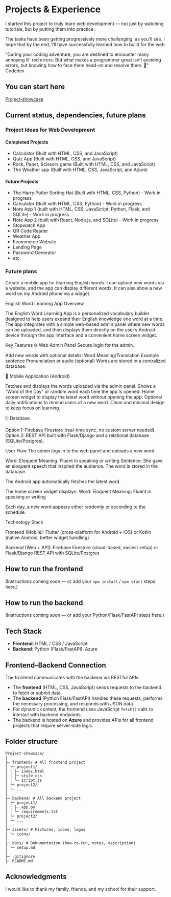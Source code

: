 # Projects & Experience

I started this project to truly learn web development — not just by watching tutorials, but by putting them into practice.

The tasks have been getting progressively more challenging, as you’ll see. I hope that by the end, I’ll have successfully learned how to build for the web.

"During your coding adventure, you are destined to encounter many annoying lil' red errors. But what makes a programmer great isn’t avoiding errors, but knowing how to face them head-on and resolve them. 💪"
Codedex

## You can start here

[Project-showcase](https://nagraggini.github.io/Project-showcase/index.html)

<!--[Project-showcase via Vercel](https://project-showcase-nagraggini.vercel.app)-->
<!--[Project-showcase via Netlify](https://nagraggini.netlify.app)-->

## Current status, dependencies, future plans

### Project Ideas for Web Development

#### Completed Projects

- Calculator (Built with HTML, CSS, and JavaScript)
- Quiz App (Built with HTML, CSS, and JavaScript)
- Rock, Paper, Scissors game (Built with HTML, CSS, and JavaScript)
- The Weather app (Built with HTML, CSS, JavaScript, and Azure)

#### Future Projects

- The Harry Potter Sorting Hat (Built with HTML, CSS, Python) - Work in progress
- Calculator (Built with HTML, CSS, Python) - Work in progress
- Note App 1 (built with HTML, CSS, JavaScript, Python, Flask, and SQLite) - Work in progress
- Note App 2 (built with React, Node.js, and SQLite) - Work in progress
- Stopwatch App
- QR Code Reader
- Weather App
- Ecommerce Website
- Landing Page
- Password Generator
- etc.

### Future plans

Create a mobile app for learning English words.
I can upload new words via a website, and the app can display different words.
It can also show a new word on my Android phone via a widget.

English Word Learning App
Overview

The English Word Learning App is a personalized vocabulary builder designed to help users expand their English knowledge one word at a time. The app integrates with a simple web-based admin panel where new words can be uploaded, and then displays them directly on the user’s Android device through the app interface and a convenient home screen widget.

Key Features
🌐 Web Admin Panel
Secure login for the admin.

Add new words with optional details:
Word
Meaning/Translation
Example sentence
Pronunciation or audio (optional)
Words are stored in a centralized database.

📱 Mobile Application (Android)

Fetches and displays the words uploaded via the admin panel.
Shows a “Word of the Day” or random word each time the app is opened.
Home screen widget to display the latest word without opening the app.
Optional daily notifications to remind users of a new word.
Clean and minimal design to keep focus on learning.

🗄️ Database

Option 1: Firebase Firestore (real-time sync, no custom server needed).
Option 2: REST API built with Flask/Django and a relational database (SQLite/Postgres).

User Flow
The admin logs in to the web panel and uploads a new word:

Word: Eloquent
Meaning: Fluent in speaking or writing
Sentence: She gave an eloquent speech that inspired the audience.
The word is stored in the database.

The Android app automatically fetches the latest word.

The home screen widget displays:
Word: Eloquent
Meaning: Fluent in speaking or writing

Each day, a new word appears either randomly or according to the schedule.

Technology Stack

Frontend (Mobile):
Flutter (cross-platform for Android + iOS)
or Kotlin (native Android, better widget handling)

Backend (Web + API):
Firebase Firestore (cloud-based, easiest setup)
or Flask/Django REST API with SQLite/Postgres

## How to run the frontend

(Instructions coming soon — or add your `npm install` / `npm start` steps here.)

## How to run the backend

(Instructions coming soon — or add your Python/Flask/FastAPI steps here.)

## Tech Stack

- **Frontend**: HTML / CSS / JavaScript
- **Backend**: Python (Flask/FastAPI), Azure

## Frontend–Backend Connection

The frontend communicates with the backend via RESTful APIs:

- The **frontend** (HTML, CSS, JavaScript) sends requests to the backend to fetch or submit data.
- The **backend** (Python Flask/FastAPI) handles these requests, performs the necessary processing, and responds with JSON data.
- For dynamic content, the frontend uses JavaScript `fetch()` calls to interact with backend endpoints.
- The backend is hosted on **Azure** and provides APIs for all frontend projects that require server-side logic.

## Folder structure

```plaintext
Project-showcase/
│
├─ frontend/ # All frontend project
│ ├─ project1/
│ │ ├─ index.html
│ │ ├─ style.css
│ │ └─ script.js
│ └─ project2/
│ └─ ...
│
├─ backend/ # All backend project
│ ├─ project1/
│ │ ├─ app.py
│ │ └─ requirements.txt
│ └─ project2/
│ └─ ...
│
├─ assets/ # Pictures, icons, logos
│ └─ icons/
│
├─ docs/ # Dokumentation (how-to-run, notes, description)
│ └─ setup.md
│
├─ .gitignore
├─ README.md
```

## Acknowledgments

I would like to thank my family, friends, and my school for their support.
